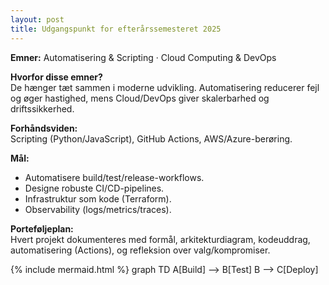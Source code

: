 ```yaml
---
layout: post
title: Udgangspunkt for efterårssemesteret 2025
---
```


**Emner:** Automatisering & Scripting · Cloud Computing & DevOps

**Hvorfor disse emner?**  
De hænger tæt sammen i moderne udvikling. Automatisering reducerer fejl og øger hastighed, mens Cloud/DevOps giver skalerbarhed og driftssikkerhed.

**Forhåndsviden:**  
Scripting (Python/JavaScript), GitHub Actions, AWS/Azure-berøring.

**Mål:**

- Automatisere build/test/release-workflows.
- Designe robuste CI/CD-pipelines.
- Infrastruktur som kode (Terraform).
- Observability (logs/metrics/traces).

**Porteføljeplan:**  
Hvert projekt dokumenteres med formål, arkitekturdiagram, kodeuddrag, automatisering (Actions), og refleksion over valg/kompromiser.

{% include mermaid.html %}
graph TD
A[Build] --> B[Test]
B --> C[Deploy]
